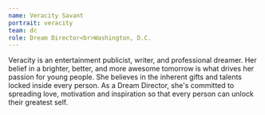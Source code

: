 ```yaml
---
name: Veracity Savant
portrait: veracity
team: dc
role: Dream Director<br>Washington, D.C.
---
```


Veracity is an entertainment publicist, writer, and professional dreamer. Her belief in a brighter, better, and more awesome tomorrow is what drives her passion for young people. She believes in the inherent gifts and talents locked inside every person. As a Dream Director, she's committed to spreading love, motivation and inspiration so that every person can unlock their greatest self. 